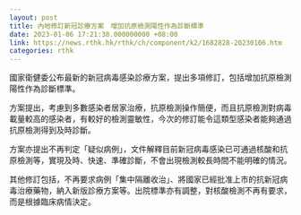 ```yaml
---
layout: post
title: 內地修訂新冠診療方案　增加抗原檢測陽性作為診斷標準
date: 2023-01-06 17:21:38.000000000 +08:00
link: https://news.rthk.hk/rthk/ch/component/k2/1682828-20230106.htm
categories: rthk
---
```


國家衛健委公布最新的新冠病毒感染診療方案，提出多項修訂，包括增加抗原檢測陽性作為診斷標準。

方案提出，考慮到多數感染者居家治療，抗原檢測操作簡便，而且抗原檢測對病毒載量較高的感染者，有較好的檢測靈敏性，今次的修訂能令這類型感染者能夠通過抗原檢測得到及時診斷。

方案亦提出不再判定「疑似病例」，文件解釋目前新冠病毒感染已可通過核酸和抗原檢測等，實現及時、快速、準確診斷，不會出現檢測較長時間不能明確的情況。

其他修訂包括，不再要求病例「集中隔離收治」、將國家已經批准上市的抗新冠病毒治療藥物，納入新版診療方案等。出院標準亦有調整，對核酸檢測不再有要求，而是根據臨床病情決定。
